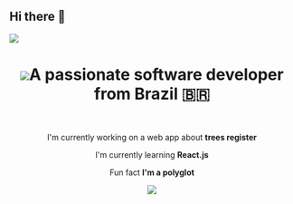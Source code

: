 ## Hi there 👋

<!--
**maraiii/maraiii** is a ✨ _special_ ✨ repository because its `README.md` (this file) appears on your GitHub profile.

Here are some ideas to get you started:

- 🔭 I’m currently working on ...
- 🌱 I’m currently learning ...
- 👯 I’m looking to collaborate on ...
- 🤔 I’m looking for help with ...
- 💬 Ask me about ...
- 📫 How to reach me: ...
- 😄 Pronouns: ...
- ⚡ Fun fact: ...
-->
<img align="center" src="https://visitor-badge.laobi.icu/badge?page_id=maraiii.maraiii"/>

<h1 align="center">
<img src="https://readme-typing-svg.demolab.com/?lines=First+line+of+text;Second+line+of+text/></h1>

<h3 align="center">A passionate software developer from Brazil 🇧🇷</h3>

<br/>
<div align="center">

I'm currently working on a web app about **trees register**

I'm currently learning **React.js**

Fun fact **I'm a polyglot**

</div>

<div align="center">
<a href="mariaeduantunes200281@gmail.com">
<img src="https://img.shields.io/badge/Gmail-D14836?style=for-the-badge&logo=gmail&logoColor=white"/>

